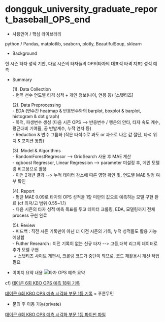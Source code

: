 # dongguk_university_graduate_report_baseball_OPS_end

- 사용언어 / 핵심 라이브러리
 <p> python / Pandas, matplotlib, seaborn, plotly, BeautifulSoup, sklearn </p>

- Background 
 <p> 현 시즌 타자 성적 기반, 다음 시즌의 타자들의 OPS(타자의 대표적 타격 지표) 성적 예측 </p>

- Summary
	<p>(1). Data Collection <br/>
		- 현역 선수 연도별 타격 성적 + 개인 정보(나이, 연봉 등) [스탯티즈] </p>
	<p>(2). Data Preprocessing <br/>
		- EDA (변수간 heatmap & 반응변수와의 barplot, boxplot & barplot, histogram & dot graph) <br/>
		- 목적, 파생변수 생성 (다음 시즌 OPS --> 반응변수 / 행운의 안타, 타자 속도 계수, 평균대비 기여율, 공 반발계수, 누적 연차 등)<br/>
		- Reduction & 변수 그룹화 (작은 타석수로 과도 or 과소로 나온 값 절단, 타석 위치 & 포지션 통합)</p>
	<p>(3). Model & Algorithms <br/>
		- RandomForestRegressor --> GridSearch 사용 후 MAE 계산 <br/>
		- xgboost Regressor, Linear Regression --> parameter 미설정 후, 메인 모델링 비교용으로 활용<br/>
		- 이전 2개년 결과 --> 누적 데이터 감소에 따른 영향 확인 및, 연도별 MAE 일정 여부 확인 </p>
	<p>(4). Report <br/>
		- 평균 MAE 0.09로 타자의 OPS 성적을 1할 미만의 값으로 예측하는 모델 구현 완료 (cf 최저/고 범위 0.55~1.1) <br/>
		- 다음 시즌의 타자 성적 예측 목표를 두고 데이터 크롤링, EDA, 모델링까지 전체 process 구현 완료 </p>
	<p>(5). Review <br/>
		- 피드백 : 직전 시즌 기록만이 아닌 더 이전 시즌의 기록, 누적 성적들도 활용 가능 예상함<br/>
		- Futher Research : 이전 기록이 없는 신규 타자 --> 고등,대학 리그의 데이터로 추가 모델 구현<br/>
		&nbsp;+ 스탯티즈 사이트 개편시, 크롤링 코드가 중단이 되므로, 코드 재활용시 개선 작업 필요 </p>

- 이미지 요약 내용
![타자 OPS 예측 요약](https://user-images.githubusercontent.com/53479967/115143904-b9e74200-a084-11eb-8b2f-fbefebcfc2bb.jpg)

cf)
[데이콘 6회 KBO OPS 예측 18위 기록](https://dacon.io/competitions/official/62540/leaderboard/)

[데이콘 6회 KBO OPS 예측 시각화 부문 1등 기록](https://dacon.io/competitions/official/235546/leaderboard/) = 푸른무민

+ 문의 후 이동 가능(private)

[데이콘 6회 KBO OPS 예측 시각화 부문 1등 파이썬 파일](https://github.com/bluemumin/six_dacon_insight)
